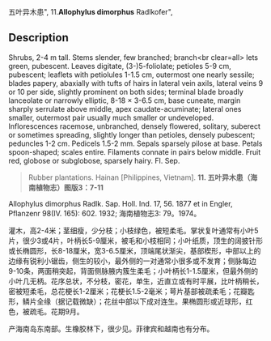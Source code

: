五叶异木患",
11.**Allophylus dimorphus** Radlkofer",

## Description
Shrubs, 2-4 m tall. Stems slender, few branched; branch&lt;br clear=all&gt; lets green, pubescent. Leaves digitate, (3-)5-foliolate; petioles 5-9 cm, pubescent; leaflets with petiolules 1-1.5 cm, outermost one nearly sessile; blades papery, abaxially with tufts of hairs in lateral vein axils, lateral veins 9 or 10 per side, slightly prominent on both sides; terminal blade broadly lanceolate or narrowly elliptic, 8-18 × 3-6.5 cm, base cuneate, margin sharply serrulate above middle, apex caudate-acuminate; lateral ones smaller, outermost pair usually much smaller or undeveloped. Inflorescences racemose, unbranched, densely flowered, solitary, suberect or sometimes spreading, slightly longer than petioles, densely pubescent; peduncles 1-2 cm. Pedicels 1.5-2 mm. Sepals sparsely pilose at base. Petals spoon-shaped; scales entire. Filaments connate in pairs below middle. Fruit red, globose or subglobose, sparsely hairy. Fl. Sep.

> Rubber plantations. Hainan [Philippines, Vietnam].
**11. 五叶异木患（海南植物志）图版3：7-11**

Allophylus dimorphus Radlk. Sap. Holl. Ind. 17, 56. 1877 et in Engler, Pflanzenr 98(IV. 165): 602. 1932; 海南植物志3: 79。1974。

灌木，高2-4米；茎细瘦，少分枝；小枝绿色，被短柔毛。掌状复叶通常有小叶5片，很少3或4片，叶柄长5-9厘米，被毛和小枝相同；小叶纸质，顶生的阔披针形或长椭圆形，长8-18厘米，宽3-6.5厘米，顶端尾状渐尖，基部楔形，中部以上的边缘有锐利小锯齿，侧生的较小，最外侧的一对通常小很多或不发育；侧脉每边9-10条，两面稍突起，背面侧脉腋内簇生柔毛；小叶柄长1-1.5厘米，但最外侧的小叶几无柄。花序总状，不分枝，密花，单生，近直立或有时平展，比叶柄稍长，密被短柔毛，总花梗长1-2厘米；花梗长1.5-2毫米；萼片基部被疏柔毛；花瓣匙形，鳞片全缘（据记载微缺）；花丝中部以下成对连生。果椭圆形或近球形，红色，被疏毛。花期9月。

产海南岛东南部。生橡胶林下，很少见。菲律宾和越南也有分布。
